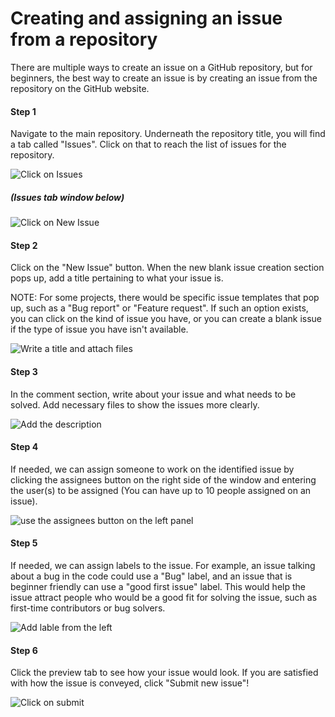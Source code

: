 # Creating and assigning an issue from a repository</h1>

There are multiple ways to create an issue on a GitHub repository, but for beginners, the best way to create an issue is by creating an issue from the repository on the GitHub website.

#### Step 1

Navigate to the main repository. Underneath the repository title, 
you will find a tab called "Issues". Click on that to reach the list of issues for the repository.


![Click on Issues ](https://user-images.githubusercontent.com/42191857/193368251-a3f40b55-af9a-49bf-a172-f01a28e3c5d4.jpg)
##### *(Issues tab window below)*

![Click on New Issue](https://user-images.githubusercontent.com/42191857/193365926-c2c02551-a97e-4db5-96a6-efc43b35e883.jpg)

#### Step 2

Click on the "New Issue" button. When the new blank issue creation section pops up, add a title pertaining to what your issue is.

NOTE: For some projects, there would be specific issue templates that pop up, such as a "Bug report" or "Feature request". If such an option exists, you can click on the kind of issue you have, or you can create a blank issue if the type of issue you have isn't available.

![Write a title and attach files](https://user-images.githubusercontent.com/42191857/193366587-654b4299-3fd0-4f85-a41d-d6bb22b9cf97.jpg)

#### Step 3

In the comment section, write about your issue and what needs to be solved. Add necessary files to show the issues more clearly.

![Add the description](https://user-images.githubusercontent.com/42191857/193366979-3acf63cb-0da8-4c68-ac08-0eaa77074d3d.jpg)

#### Step 4

If needed, we can assign someone to work on the identified issue by clicking the assignees button on the right side of the window and entering the user(s) to be assigned (You can have up to 10 people assigned on an issue).

![use the assignees button on the left panel](https://user-images.githubusercontent.com/42191857/193367105-c4396983-2e54-4fa5-9a17-25a8cb29ea11.jpg)

#### Step 5

If needed, we can assign labels to the issue. For example, an issue talking about a bug in the code could use a "Bug" label, and an issue that is beginner friendly can use a "good first issue" label. This would help the issue attract people who would be a good fit for solving the issue, such as first-time contributors or bug solvers.

![Add lable from the left](https://user-images.githubusercontent.com/42191857/193368094-e9933b16-5e0e-45d6-a7b1-206011a02c18.jpg)

#### Step 6

Click the preview tab to see how your issue would look. If you are satisfied with how the issue is conveyed, click "Submit new issue"!

![Click on submit](https://user-images.githubusercontent.com/42191857/193368210-3bb8b72e-8a2f-4385-bf0d-43a046c3324f.jpg)